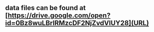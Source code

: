 
## data files can be found at [https://drive.google.com/open?id=0Bz8wuLBrlRMzcDF2NjZvdVlUY28](URL) 
